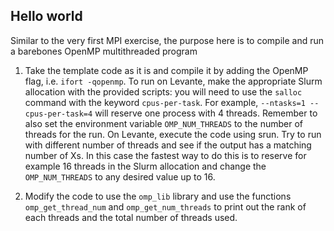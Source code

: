 ## Hello world

Similar to the very first MPI exercise, the purpose here is to compile 
and run a barebones OpenMP multithreaded program

1. Take the template code as it is and compile it by adding the OpenMP flag,
   i.e. `ifort -qopenmp`. To run on Levante, make the appropriate 
   Slurm allocation with the provided scripts: you will need to use
   the `salloc` command with the keyword `cpus-per-task`. For example,
   `--ntasks=1 --cpus-per-task=4` will reserve one process with 4 threads. 
   Remember to also set the environment variable `OMP_NUM_THREADS` to the number 
   of threads for the run. On Levante, execute the code using srun. 
   Try to run with different number of threads and see if the output has a 
   matching number of Xs. In this case the fastest way to do this is to reserve
   for example 16 threads in the Slurm allocation and change the `OMP_NUM_THREADS` 
   to any desired value up to 16.

2. Modify the code to use the `omp_lib` library and use the functions
   `omp_get_thread_num` and `omp_get_num_threads` to print out the
   rank of each threads and the total number of threads used.



